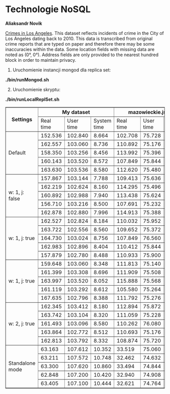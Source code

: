 # Technologie NoSQL
**Aliaksandr Novik**

[Crimes in Los Angeles](https://www.kaggle.com/cityofLA/crime-in-los-angeles/data).
This dataset reflects incidents of crime in the City of Los Angeles dating back to 2010. This data is transcribed from original crime reports that are typed on paper and therefore there may be some inaccuracies within the data. Some location fields with missing data are noted as (0°, 0°). Address fields are only provided to the nearest hundred block in order to maintain privacy.

1. Uruchomienie instancji mongod dla replica set:

**./bin/runMongod.sh**

2. Uruchomienie skryptu:

**./bin/runLocalReplSet.sh**





<table border=1>
  <tr>
    <th rowspan="2">Settings</th>
    <th colspan="3">My dataset</th>
    <th colspan="3">mazowieckie.json</th>
  </tr>
  <tr>
    <td>Real time</td>
    <td>User time</td>
    <td>System time</td>
    <td>Real time</td>
    <td>User time</td>
    <td>System time</td>

  </tr>
  <tr>
    <td rowspan="5">Default</td>
    <td>152.536</td>
    <td>102.840</td>
    <td>8.664</td>
    <td>102.708</td>
    <td>75.728</td>
    <td>3.668</td>

  </tr>
    <td>162.557</td>
    <td>103.060</td>
    <td>8.736</td>
    <td>110.892</td>
    <td>75.176</td>
    <td>3.528</td>
  </tr>
  
  <tr>
    <td>158.350</td>
    <td>103.256</td>
    <td>8.456</td>
    <td>113.992</td>
    <td>75.396</td>
    <td>3.352</td>
  </tr>
  
  <tr>
    <td>160.143</td>
    <td>103.520</td>
    <td>8.572</td>
    <td>107.849</td>
    <td>75.844</td>
    <td>3.792</td>
  </tr>
  
  <tr>
    <td>163.630</td>
    <td>103.536</td>
    <td>8.580</td>
    <td>112.620</td>
    <td>75.480</td>
    <td>3.364</td>
  </tr>
  
  <tr>
    <td rowspan="5"> w: 1, j: false </td>
    <td>157.867</td>
    <td>103.144</td>
    <td>7.788</td>
    <td>109.413</td>
    <td>75.636</td>
    <td>3.520</td>

  </tr>
    
  <tr>
    <td>162.219</td>
    <td>102.624</td>
    <td>8.160</td>
    <td>114.295</td>
    <td>75.496</td>
    <td>3.512</td>

  </tr>
  
  <tr>
    <td>160.892</td>
    <td>102.988</td>
    <td>7.940</td>
    <td>113.438</td>
    <td>75.624</td>
    <td>3.320</td>
  </tr>
  
  <tr>
    <td>156.710</td>
    <td>103.216</td>
    <td>8.500</td>
    <td>107.691</td>
    <td>75.232</td>
    <td>3.580</td>
  </tr>
  
  <tr>
    <td>162.878</td>
    <td>102.880</td>
    <td>7.996</td>
    <td>114.913</td>
    <td>75.388</td>
    <td>3.444</td>  
  </tr>
  
   <tr>
    <td rowspan="5"> w: 1, j: true </td>
    <td>162.527</td>
    <td>102.824</td>
    <td>8.184</td>
    <td>110.032</td>
    <td>75.952</td>
    <td>3.592</td>
  </tr>

  <tr>
    <td>163.722</td>
    <td>102.556</td>
    <td>8.560</td>
    <td>109.652</td>
    <td>75.372</td>
    <td>3.356</td>
  </tr>

  <tr>
    <td>164.730</td>
    <td>103.024</td>
    <td>8.756</td>
    <td>107.849</td>
    <td>76.560</td>
    <td>3.644</td>

  </tr>
  <tr>
    <td>162.983</td>
    <td>102.896</td>
    <td>8.404</td>
    <td>110.412</td>
    <td>75.844</td>
    <td>3.656</td>


  </tr>
    <td>157.879</td>
    <td>102.780</td>
    <td>8.488</td>
    <td>110.933</td>
    <td>75.900</td>
    <td>3.640</td>

   <tr>
    <td rowspan="5">w: 1, j: true</td>
    <td>159.648</td>
    <td>103.060</td>
    <td>8.348</td>
    <td>111.813</td>
    <td>75.140</td>
    <td>3.728</td>
  </tr>

  <tr>
    <td>161.399</td>
    <td>103.308</td>
    <td>8.696</td>
    <td>111.909</td>
    <td>75.508</td>
    <td>3.460</td>
  </tr>
    
  <tr>
    <td>163.997</td>
    <td>103.520</td>
    <td>8.052</td>
    <td>115.888</td>
    <td>75.568</td>
    <td>3.668</td>
  </tr>
  
  <tr>
    <td>161.119</td>
    <td>103.292</td>
    <td>8.612</td>
    <td>105.580</td>
    <td>75.264</td>
    <td>3.544</td>


  </tr>
    <td>167.635</td>
    <td>102.796</td>
    <td>8.388</td>
    <td>111.792</td>
    <td>75.276</td>
    <td>3.604</td>
 
  <tr>
    <td rowspan="5">w: 2, j: true</td>
    <td>162.345</td>
    <td>103.412</td>
    <td>8.180</td>
    <td>112.894</td>
    <td>75.872</td>
    <td>3.424</td>
  </tr>
  
  <tr>
    <td>163.742</td>
    <td>103.104</td>
    <td>8.320</td>
    <td>111.059</td>
    <td>75.228</td>
    <td>3.368</td>
  </tr>

  <tr>
    <td>161.493</td>
    <td>103.096</td>
    <td>8.580</td>
    <td>110.262</td>
    <td>76.080</td>
    <td>3.456</td>
  </tr>
  
  <tr>
    <td>163.864</td>
    <td>102.772</td>
    <td>8.512</td>
    <td>110.693</td>
    <td>75.176</td>
    <td>3.596</td>
  </tr>
  
  <tr>
    <td>162.813</td>
    <td>103.792</td>
    <td>8.332</td>
    <td>108.874</td>
    <td>75.720</td>
    <td>3.812</td>
  </tr>
  
  <tr>
    <td rowspan="5">Standalone mode</td>
    <td>63.163</td>
    <td>107.612</td>
    <td>10.352</td>
    <td>33.519</td>
    <td>75.060</td>
    <td>3.500</td>
  </tr>

  <tr>
    <td>63.211</td>
    <td>107.572</td>
    <td>10.748</td>
    <td>32.462</td>
    <td>74.632</td>
    <td>3.568</td>
  </tr>

  <tr>
    <td>63.300</td>
    <td>107.620</td>
    <td>10.860</td>
    <td>33.494</td>
    <td>74.844</td>
    <td>3.616</td>
  </tr>
  
  <tr>
    <td>62.848</td>
    <td>107.200</td>
    <td>10.420</td>
    <td>32.940</td>
    <td>74.908</td>
    <td>3.496</td>
  </tr>
  
  <tr>
    <td>63.405</td>
    <td>107.100</td>
    <td>10.444</td>
    <td>32.621</td>
    <td>74.764</td>
    <td>3.624</td>
  </tr>
  
  
</table>
  
  
</table>
 



